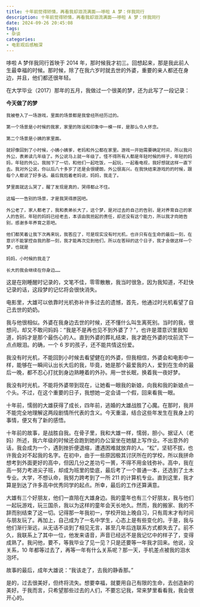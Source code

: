 ```yaml
---
title: 十年前觉得矫情，再看我却泪流满面——哆啦 A 梦：伴我同行
description: 十年前觉得矫情，再看我却泪流满面——哆啦 A 梦：伴我同行
date: 2024-09-26 20:45:08
tags:
- 杂谈
categories:
- 电影观后感触深
---
```


哆啦 A 梦伴我同行首映于 2014 年，那时候我才初三。回想起来，那是我此前人生最幸福的时候。那时候，除了在我六岁时就去世的外婆，重要的亲人都还在身边，并且，他们都还很年轻。

在大学毕业（2017）那年的五月，我做过一个很美的梦，还为此写了一段记录：

**今天做了的梦**

```
我被卷入了一场游戏，里面的场景都是我曾经所经历过的。

第一个场景是小时候的我家，家里的陈设和印象中一模一样，是那么令人怀念。

第二个场景是小姨的家里面。

就好像回到了小时候，小姨小姨爹，老妈和外公都在家里。游戏一开始需要确定时间，所以我问外公，表弟读几年级了。外公说马上就一年级了。怪不得所有人都是年轻时候的样子，年轻的妈妈，年轻的外公。我抛下了一切，和他们一起吃饭，一起玩，一起看电视，我好想就这样一直下去。我对外公说，你以后八十多岁了还是会很硬朗，外公很高兴。在我快结束游戏的的时候，跟每个人都说了好多话。最后我抱着老妈说，妈妈，我走了。

梦里面就这么哭了，醒了发现是真的，哭得都止不住。

这幅一一告别的场景，才是我哭得原因吧。

外公老了，家人都老了，我和表弟长大了，这个梦，是对过去的自己的告别，是对养育自己的家人的告别，年轻的妈妈已经老去，本该由我担起的责任，却还没有这个能力，所以我才向她告别，感谢多年养育之恩吧。

他们都笑着让我下次再来玩，我答应了，可是现实没有时光机，也许只有在生命的最后一刻，在意识不能掌控自我的那一刻，我才能再次见到他们，所以在答辩的这个日子，我才会做这样一个梦，也就是

妈妈，小时候的我走了

长大的我会继续在你身边……
```

这是在刚睡醒时记录的，文笔不佳，零零散散，我当时很急，因为我知道，不赶快记录的话，这段梦的记忆将会很快消失。

电影里，大雄可以依靠时光机弥补许多过去的遗憾，首先，他通过时光机看望了自己去世的奶奶。

我与他很相似。外婆在我身边去世的时候，还不懂什么叫生离死别。当时的我，很想问，却又不敢问妈妈：“我是不是再也见不到外婆了？”，也许是潜意识里我知道，妈妈才是那个最伤心的人。直到外婆的葬礼结束，我才跪在外婆的坟前流下一点点眼泪。的确，一个 6 岁的孩子，还不能共情这份爱。

我没有时光机，不能回到小时候去看望健在的外婆，但我相信，外婆会和电影中一样，能够在一瞬间认出长大后的我，毕竟，她是那个最爱我的人，爱到在生命的最后一晚，都不忍心打扰到身边熟睡着的外孙。用一世长眠，换着我一夜好梦。

我没有时光机，不能将外婆带到现在，让她看一眼我的新娘，向我和我的新娘点一个头。不过，在这个重要的日子，我想她一定会请一个假，回来看我一眼。

十年前，懦弱的大雄获得了成长，四年前，逃婚的大雄战胜了心魔。在那时，我并不能完全地理解这两段剧情所代表的含义。今天重温，结合这些年发生在我身上的事情，便又有了新的感悟。

十年前的故事，是战胜自我。在骨子里，我和大雄一样，懦弱，胆小。据证人（老妈）所述，我六年级的时候还会跑到她的办公室坐在她腿上写作业。不出意外的话，我会成为一个，遇到挫折便退缩，遭遇困难就放弃的人。“松”，坚韧不拔，也许我会对不起我的名字。在初中，由于一些原因极其讨厌所在的学校，所以我拼命想考到外面更好的高中，但因几分之差功亏一篑，不得不用金钱弥补。高中，我在高一努力考进尖子班，却成为班里的垫底，最后考了一个普通一本，还选到了土木专业。大学，不想认命，我努力跨考到了一所 211 的计算机专业。直到这里，我才算是到达了许多高中优秀同学的起点。所幸，最后的工作还算满意。

<!-- 我对得起名字里的“松”字，没有因为某些挫折就跪下了。但在读研后，心里面却深深地出现了一种无力感。以前的同学，996 却在二线城市拿着 4000 的工资，想躺平却被以升职的理由安排到繁重的工作中去，工资却还是老样子……他们说，羡慕我，能在一家稳定的单位拿着上万的薪资，如果让他们能拿这样的薪资，他们愿意住在公司。 -->

<!-- 这应该是一句玩笑话，换成以前，我会对此感到得意，但那天，我完全没有这种情绪，我只觉得心疼，同样是吸了父母 20 多年血，寒窗苦读十载的寒门学士，为什么社会不能给他们一个公正的待遇。在成长的过程了，也逐渐理解了鲁迅，他因为学医救不了中国人而放弃学医，而现在，学什么都救不了中国人，能救他们的，只有自己。 -->

大雄有三个好朋友，他们一直陪在大雄身边。我的童年也有三个好朋友，我与他们一起玩游戏，玩三国杀，我以为这样的童年会天长地久。然而，我的搬家、我的不辞而别结束了这一切。记得那一年我初一，学校开始上晚自习，只有周末才有时间与朋友玩了。再加上，自己成为了一名中学生，心态上是有些变化的。于是，我与他们渐行渐远，从无话不谈到了相见无言，甚至几年后连联系方式都失去了。前不久，我联系上了其中一位，他发来语音，声音已经远不是我记忆中的样子了，变得成熟了。我问他，要不，等我毕业了见一见？只是还要等一年我才回来。他说，没关系，10 年都等过去了，再等一年有什么关系呢？那一天，手机差点被我的泪水泡坏。

故事的最后，成年大雄说：“我该走了，去我的静香那。”

是的，过去很美好，但终将流失。想要幸福，就要用自己有限的生命，去创造新的美好。于我而言，只希望那些过去的人们，不要忘记我，常来梦里看看我，我会很开心的。

